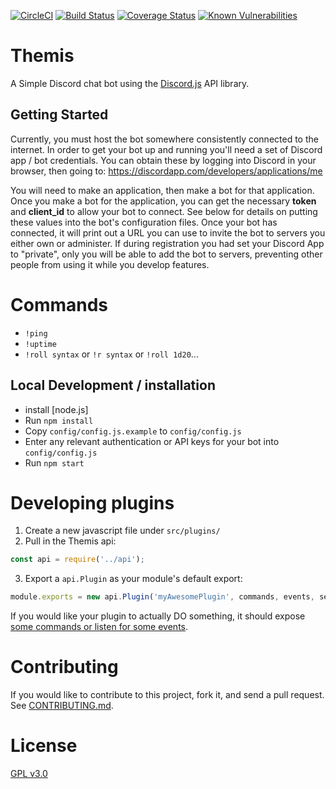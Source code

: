 [![CircleCI](https://circleci.com/gh/ryanSN/Themis-bot.svg?style=svg)](https://circleci.com/gh/ryanSN/Themis-bot)
[![Build Status](https://travis-ci.org/ryanSN/Themis-bot.svg?branch=master)](https://travis-ci.org/ryanSN/Themis-bot)
[![Coverage Status](https://coveralls.io/repos/github/ryanSN/Themis-bot/badge.svg?branch=master)](https://coveralls.io/github/ryanSN/Themis-bot?branch=master)
[![Known Vulnerabilities](https://snyk.io/test/github/ryansn/themis-bot/badge.svg)](https://snyk.io/test/github/ryansn/themis-bot)

# Themis
A Simple Discord chat bot using the [Discord.js](https://github.com/hydrabolt/discord.js/) API library.

## Getting Started
Currently, you must host the bot somewhere consistently connected to the internet. In order to get your bot up and running you'll need a set of Discord app / bot credentials. You can obtain these by logging into Discord in your browser, then going to: https://discordapp.com/developers/applications/me

You will need to make an application, then make a bot for that application. Once you make a bot for the application, you can get the necessary **token** and **client_id** to allow your bot to connect. See below for details on putting these values into the bot's configuration files. Once your bot has connected, it will print out a URL you can use to invite the bot to servers you either own or administer. If during registration you had set your Discord App to "private", only you will be able to add the bot to servers, preventing other people from using it while you develop features.

# Commands

 - `!ping`
 - `!uptime`
 - `!roll syntax` or `!r syntax` or `!roll 1d20`...

## Local Development / installation

- install [node.js]
- Run `npm install`
- Copy `config/config.js.example` to `config/config.js`
- Enter any relevant authentication or API keys for your bot into `config/config.js`
- Run `npm start`

# Developing plugins

1. Create a new javascript file under `src/plugins/`
2. Pull in the Themis api:
``` javascript
const api = require('../api');
```
3. Export a `api.Plugin` as your module's default export:
``` javascript
module.exports = new api.Plugin('myAwesomePlugin', commands, events, setupFunction);
```

If you would like your plugin to actually DO something, it should expose [some commands or listen for some events](docs/developing-plugins.md).

# Contributing

If you would like to contribute to this project, fork it, and send a pull request. See [CONTRIBUTING.md](CONTRIBUTING.md).

# License
[GPL v3.0](LICENSE)
